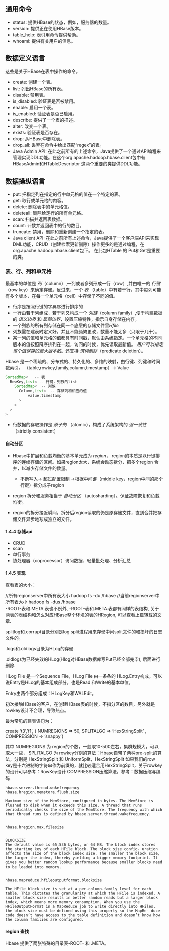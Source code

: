 ## 通用命令

* status: 提供HBase的状态，例如，服务器的数量。
* version: 提供正在使用HBase版本。
* table_help: 表引用命令提供帮助。
* whoami: 提供有关用户的信息。

## 数据定义语言

这些是关于HBase在表中操作的命令。
* create: 创建一个表。
* list: 列出HBase的所有表。
* disable: 禁用表。
* is_disabled: 验证表是否被禁用。
* enable: 启用一个表。
* is_enabled: 验证表是否已启用。
* describe: 提供了一个表的描述。
* alter: 改变一个表。
* exists: 验证表是否存在。
* drop: 从HBase中删除表。
* drop_all: 丢弃在命令中给出匹配“regex”的表。
* Java Admin API: 在此之前所有的上述命令，Java提供了一个通过API编程来管理实现DDL功能。在这个org.apache.hadoop.hbase.client包中有HBaseAdmin和HTableDescriptor 这两个重要的类提供DDL功能。

## 数据操纵语言
* put: 把指定列在指定的行中单元格的值在一个特定的表。
* get: 取行或单元格的内容。
* delete: 删除表中的单元格值。
* deleteall: 删除给定行的所有单元格。
* scan: 扫描并返回表数据。
* count: 计数并返回表中的行的数目。
* truncate: 禁用，删除和重新创建一个指定的表。
* Java client API: 在此之前所有上述命令，Java提供了一个客户端API来实现DML功能，CRUD（创建检索更新删除）操作更多的是通过编程，在org.apache.hadoop.hbase.client包下。 在此包HTable 的 Put和Get是重要的类。

### 表、行、列和单元格
最基本的单位是 *列*（column）,一列或者多列形成一行（row）,并由唯一的 *行键*（row key）来确定存储。反过来，一个 *表* （table）中有若干行，其中每列可能有多个版本，在每一个单元格（cell）中存储了不同的值。
* 行序是按照行键的字典序进行排序的
* 一行由若干列组成，若干列又构成一个 *列族*（column family）,便于构建数据的 *语义边界* 和 *局部边界*，设置压缩特性，指示自身存储在内存。
* 一个列族的所有列存储在同一个底层的存储文件里*Hfile*
* 列族需在建表时定义好，并且不能频繁更改，数量不能太多（只限于几十）。
* 某一列的值和单元格的值都具有时间戳，默认由系统指定。一个单元格的不同版本的值按照降序排列在一起，访问的时候，优先读取最新值。 *用户可以指定每个值保存的最大版本数*。还支持 *谓词删除*（predicate deletion）。

Hbase 是一个稀疏的、分布式的、持久化的、多维的映射，由行键、列键和时间戳索引。
（table,rowkey,family,column,timestamp）-> Value
```Java
SortedMap<   -- 表
  RowKey,List< -- 行键，列族的list
    SortedMap<  -- 列族
      Column,List<  -- 存储列和相应的值
          value,timestamp
      >
    >
  >
>
```
* 行数据的存取操作是 *原子的* （atomic），构成了系统架构的 *强一致性* （strictly consistent）

#### 自动分区
* Hbase中扩展和负载均衡的基本单元成为 *region*， region的本质是以行键排序的连续存储的区间。如果region太大，系统会动态拆分，把多个region 合并，以减少存储文件的数量。

  * 不断写入-> 超过配置限制 ->根据中间键（middle key，region中间的那个行键）拆分成子region
* region 拆分和服务相当于 *自动分区* （autosharding）。保证故障恢复和负载均衡。
* region的拆分接近瞬间，拆分后region读取的仍是原存储文件，直到合并把存储文件异步地写成独立的文件。

#### 1.4.4 存储api
* CRUD
* scan
* 单行事务
* 协处理器（coprocessor）访问数据、轻量批处理、分析汇总

#### 1.4.5 实现


查看表的大小：

//所有regionserver中所有表大小
hadoop fs -du /hbase 
//当前regionserver中所有表大小
hadoop fs -dus /hbase  
-ROOT-表和.META.表也不例外, -ROOT-表和.META.表都有同样的表结构, 关于两表的表结构和怎么对应HBase整个环境的表的HRegion, 可以查看上篇转载的文章.

splitlog和.corrupt目录分别是log split进程用来存储中间split文件的和损坏的日志文件的。

.logs和.oldlogs目录为HLog的存储.

.oldlogs为已经失效的HLog(Hlog对HBase数据库写Put已经全部完毕), 后面进行删除.

HLog File 是一个Sequence File，HLog File 由一条条的 HLog.Entry构成。可以说Entry是HLog的基本组成部分，也是Read 和Write的基本单位。

Entry由两个部分组成：HLogKey和WALEdit。

初次接触HBase的客户，在创建HBase表的时候，不指分区的数目，另外就是rowkey设计不合理，导致热点。

最为常见的建表语句为：

create ‘t3’,’f1’, { NUMREGIONS => 50, SPLITALGO => ‘HexStringSplit’ , COMPRESSION => ‘snappy’}

其中 NUMREGIONS 为 region的个数，一般取10-500左右，集群规模大，可以取大一些，
SPLITALGO 为 rowkey分割的算法：Hbase自带了两种pre-split的算法，分别是 HexStringSplit 和 UniformSplit，HexStringSplit 如果我们的row key是十六进制的字符串作为前缀的，就比较适合用HexStringSplit，关于rowkey的设计可以参考：RowKey设计
COMPRESSION压缩算法，参考：数据压缩与编码
```
hbase.server.thread.wakefrequency
hbase.hregion.memstore.flush.size

Maximum size of the MemStore, configured in bytes. The MemStore is flushed to disk when it exceeds this size. A thread that runs periodically checks the size of the MemStore. The frequency with which that thread runs is defined by hbase.server.thread.wakefrequency.


hbase.hregion.max.filesize


BLOCKSIZE
The default value is 65,536 bytes, or 64 KB. The block index stores the starting key of each HFile block. The block size config- uration affects the size of the block index size. The smaller the block size, the larger the index, thereby yielding a bigger memory footprint. It gives you better random lookup performance because smaller blocks need to be loaded into memory.


hbase.mapreduce.hfileoutputformat.blocksize

The HFile block size is set at a per-column-family level for each table. This dictates the granularity at which the HFile is indexed. A smaller block size results in better random reads but a larger block index, which means more memory consumption. When you use the HFileOutputFormat in a MapReduce job to write directly into HFiles, the block size must be defined using this property so the MapRe- duce code doesn’t have access to the table definition and doesn’t know how the column families are configured.
```

#### region 查找
Hbase 提供了两张特殊的目录表-ROOT- 和 .META。

